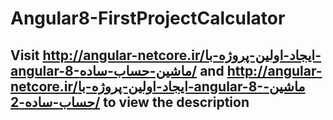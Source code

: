# Angular8-FirstProjectCalculator
## Visit http://angular-netcore.ir/ایجاد-اولین-پروژه-با-angular-8-ماشین-حساب-ساده/ and http://angular-netcore.ir/ایجاد-اولین-پروژه-با-angular-8-ماشین-حساب-ساده-2/ to view the description
